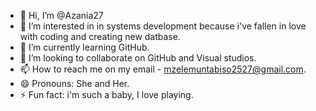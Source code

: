 - 👋 Hi, I’m @Azania27
- 👀 I’m interested in in systems development because i've fallen in love with coding and creating new datbase.
- 🌱 I’m currently learning GitHub.
- 💞️ I’m looking to collaborate on GitHub and Visual studios.
- 📫 How to reach me on my email - mzelemuntabiso2527@gmail.com.
- 😄 Pronouns: She and Her.
- ⚡ Fun fact: i'm such a baby, I love playing.

<!---
Azania27/Azania27 is a ✨ special ✨ repository because its `README.md` (this file) appears on your GitHub profile.
You can click the Preview link to take a look at your changes.
--->
